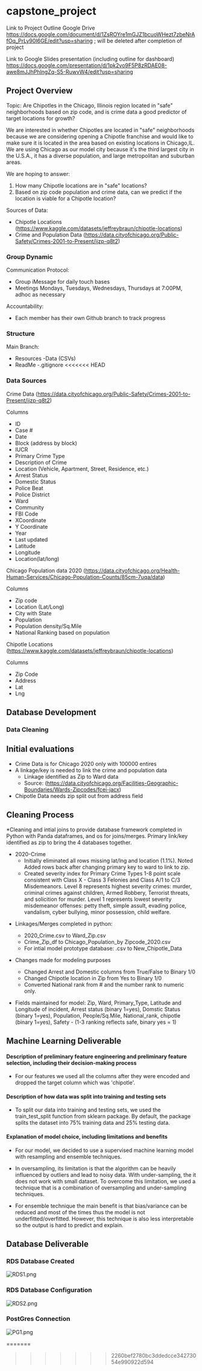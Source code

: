 # capstone_project

Link to Project Outline Google Drive https://docs.google.com/document/d/1ZsROYre1mGJZ1bcuoWHezt7zbeNrAfOq_PrLy90I6GE/edit?usp=sharing ; will be deleted after completion of project

Link to Google Slides presentation (including outline for dashboard) https://docs.google.com/presentation/d/1pk2vo9F5P8zRDAE08-awe8mJJhPhlngZq-S5-RuwvW4/edit?usp=sharing

## Project Overview

Topic: Are Chipotles in the Chicago, Illinois region located in "safe" neighborhoods based on zip code, and is crime data a good predictor of target locations for growth?

We are interested in whether Chipotles are located in "safe" neighborhoods because we are considering opening a Chipotle franchise and would like to make sure it is located in the area based on existing locations in Chicago,IL. We are using Chicago as our model city because it's the third largest city in the U.S.A., it has a diverse population, and large metropolitan and suburban areas.

We are hoping to answer:
1. How many Chipotle locations are in "safe" locations?
2. Based on zip code population and crime data, can we predict if the location is viable for a Chipotle location?


Sources of Data:

* Chipotle Locations (https://www.kaggle.com/datasets/jeffreybraun/chipotle-locations)
* Crime and Population Data (https://data.cityofchicago.org/Public-Safety/Crimes-2001-to-Present/ijzp-q8t2)

### Group Dynamic

Communication Protocol:
* Group iMessage for daily touch bases
* Meetings Mondays, Tuesdays, Wednesdays, Thursdays at 7:00PM, adhoc as necessary 

Accountability:
* Each member has their own Github branch to track progress

### Structure 

Main Branch: 
- Resources
  -Data (CSVs)
- ReadMe
-.gitignore 
<<<<<<< HEAD

### Data Sources 

Crime Data  (https://data.cityofchicago.org/Public-Safety/Crimes-2001-to-Present/ijzp-q8t2)

Columns 
* ID
* Case #
* Date
* Block (address by block)
* IUCR
* Primary Crime Type
* Description of Crime
* Location (Vehicle, Apartment, Street, Residence, etc.)
* Arrest Status
* Domestic Status
* Police Beat
* Police District
* Ward
* Community
* FBI Code
* XCoordinate
* Y Coordinate
* Year
* Last updated
* Latitude 
* Longitude
* Location(lat/long)

Chicago Population data 2020 (https://data.cityofchicago.org/Health-Human-Services/Chicago-Population-Counts/85cm-7uqa/data)

Columns 
* Zip code 
* Location (Lat/Long)
* City with State
* Population
* Population density/Sq.Mile
* National Ranking based on population
    

Chipotle Locations (https://www.kaggle.com/datasets/jeffreybraun/chipotle-locations)

Columns 
* Zip Code
* Address
* Lat
* Lng 

## Database Development

### Data Cleaning 
## Initial evaluations
  - Crime Data is for Chicago 2020 only with 100000 entires
  - A linkage/key is needed to link the crime and population data
    -  Linkage identified as Zip to Ward data
    -  Source: (https://data.cityofchicago.org/Facilities-Geographic-Boundaries/Wards-Zipcodes/fcei-jacx)  
  - Chipotle Data needs zip split out from address field
## Cleaning Process

*Cleaning and intial joins to provide database framework completed in Python with Panda dataframes, and os for joins/merges.  Primary link/key identified as zip to bring the 4 databases together.
  - 2020-Crime
    - Initially eliminated all rows missing lat/lng and location (1.1%).  Noted Added rows back after changing primary key to ward to link to zip.
    - Created severity index for Primary Crime Types
       1-8 point scale consistent with Class X - Class 3 Felonies and Class A/1 to C/3 Misdemeanors. Level 8 represents highest severity crimes: murder, criminal crimes against children, Armed Robbery, Terrorist threats, and solicition for murder. Level 1 represents lowest severity misdemeanor offenses: petty theft, simple assult, evading police, vandalism, cyber bullying, minor possession, child welfare.
   

* Linkages/Merges completed in python:
  - 2020_Crime.csv to Ward_Zip.csv
  - Crime_Zip_df to Chicago_Population_by Zipcode_2020.csv
  - For intial model prototype database: .csv to New_Chipotle_Data

* Changes made for modeling purposes
  - Changed Arrest and Domestic columns from True/False to Binary 1/0
  - Changed Chipotle location in Zip from Yes to Binary 1/0
  - Converted National rank from # and the number rank to numeric only.

* Fields maintained for model: Zip, Ward, Primary_Type, Latitude and Longitude of incident, Arrest status (binary 1=yes), Domstic Status (binary 1=yes), Population, People/Sq.Mile, National_rank, chipotle (binary 1=yes), Safety - (1-3 ranking reflects safe, binary yes = 1) 
     
##
## Machine Learning Deliverable 
#### Description of preliminary feature engineering and preliminary feature selection, including their decision-making process 

* For our features we used all the columns after they were encoded and dropped the target column which was 'chipotle'.
 
#### Description of how data was split into training and testing sets 

* To split our data into training and testing sets, we used the train_test_split function from sklearn package. By default, the package splits the dataset into 75% training data and 25% testing data.

#### Explanation of model choice, including limitations and benefits

* For our model, we decided to use a supervised machine learning model with resampling and ensemble techniques.  

* In oversampling, its limitation is that the algorithm can be heavily influenced by outliers and lead to noisy data. With under-sampling, the it does not work with small dataset. To overcome this limitation, we used a technique that is a combination of oversampling and under-sampling techniques.  

* For ensemble technique the main benefit is that bias/variance can be reduced and most of the times thus the model is not underfitted/overfitted. However, this technique is also less interpretable so the output is hard to predict and explain.

## Database Deliverable

### RDS Database Created
![RDS1.png](Resources/RDS1.png)


### RDS Database Configuration
![RDS2.png](Resources/RDS2.png)


### PostGres Connection
![PG1.png](Resources/PG1.png)










=======
>>>>>>> 2260bef2780bc3ddedcce34273054e990922d594
